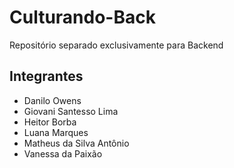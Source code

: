 # Culturando-Back
Repositório separado exclusivamente para Backend

## Integrantes 

- Danilo Owens
- Giovani Santesso Lima
- Heitor Borba 
- Luana Marques
- Matheus da Silva Antônio
- Vanessa da Paixão 
